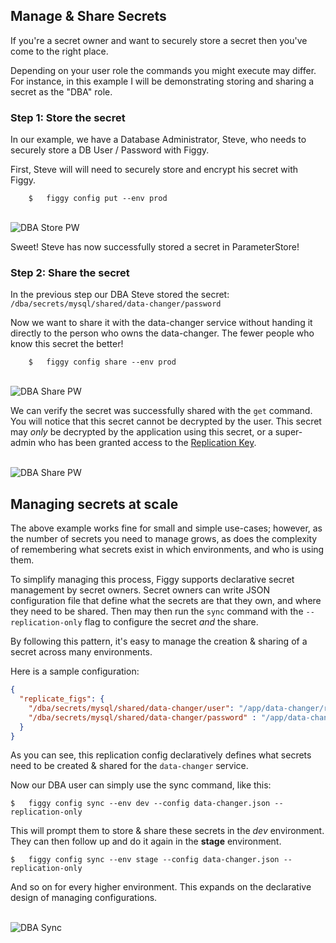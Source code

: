 ## Manage & Share Secrets

If you're a secret owner and want to securely store a secret then you've come to the right place. 

Depending on your user role the commands you might execute may differ. For instance, in this example I will be demonstrating
storing and sharing a secret as the "DBA" role.

### Step 1: Store the secret
In our example, we have a Database Administrator, Steve, who needs to securely store a DB User / Password with Figgy.

First, Steve will will need to securely store and encrypt his secret with Figgy. 

```console
    $   figgy config put --env prod
```

<br/>![DBA Store PW](/docs/images/gifs/dba-put-password.gif)<br/>

Sweet! Steve has now successfully stored a secret in ParameterStore!

### Step 2: Share the secret

In the previous step our DBA Steve stored the secret: `/dba/secrets/mysql/shared/data-changer/password`

Now we want to share it with the data-changer service without handing it directly to the person who owns the 
data-changer. The fewer people who know this secret the better!

```console
    $   figgy config share --env prod
```

<br/>![DBA Share PW](/docs/images/gifs/dba-share-password.gif)<br/>


We can verify the secret was successfully shared with the `get` command. You will notice that this secret cannot be 
decrypted by the user. This secret may _only_ be decrypted by the application using this secret, or a super-admin who
has been granted access to the [Replication Key](/docs/advanced/confidentiality/).


<br/>![DBA Share PW](/docs/images/gifs/dba-get-password.gif)<br/>

## Managing secrets at scale

The above example works fine for small and simple use-cases; however, as the number of secrets you need to manage
grows, as does the complexity of remembering what secrets exist in which environments, and who is using them.

To simplify managing this process, Figgy supports declarative secret management by secret owners. Secret owners
can write JSON configuration file that define what the secrets are that they own, and where they need to be
shared. Then may then run the `sync` command with the `--replication-only` flag to configure the secret _and_ the share.

By following this pattern, it's easy to manage the creation & sharing of a secret across many environments.

Here is a sample configuration:
```json
{
  "replicate_figs": {
    "/dba/secrets/mysql/shared/data-changer/user": "/app/data-changer/replicated/secrets/mysql/user",
    "/dba/secrets/mysql/shared/data-changer/password" : "/app/data-changer/replicated/secrets/mysql/password"
  }
}
```

As you can see, this replication config declaratively defines what secrets need to be created & shared for the 
`data-changer` service.

Now our DBA user can simply use the sync command, like this:

    $   figgy config sync --env dev --config data-changer.json --replication-only

This will prompt them to store & share these secrets in the *dev* environment. They can then follow up and do it again
in the **stage** environment.

    $   figgy config sync --env stage --config data-changer.json --replication-only
    
    
And so on for every higher environment. This expands on the declarative design of managing configurations.

<br/>![DBA Sync](/docs/images/gifs/dba-sync-repl-only.gif)<br/>
